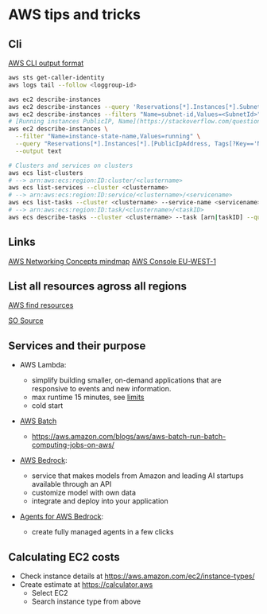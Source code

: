 
# AWS tips and tricks

## Cli

[AWS CLI output format](https://docs.aws.amazon.com/cli/latest/userguide/cli-usage-output-format.html)

```bash
aws sts get-caller-identity
aws logs tail --follow <loggroup-id>

aws ec2 describe-instances
aws ec2 describe-instances --query 'Reservations[*].Instances[*].SubnetId' --output text
aws ec2 describe-instances --filters "Name=subnet-id,Values=<SubnetId>" --query 'Reservations[*].Instances[*].PrivateIpAddress' --output text
# [Running instances PublicIP, Name](https://stackoverflow.com/questions/24938971/list-public-ip-addresses-of-ec2-instances)
aws ec2 describe-instances \
  --filter "Name=instance-state-name,Values=running" \
  --query "Reservations[*].Instances[*].[PublicIpAddress, Tags[?Key=='Name'].Value|[0]]" \
  --output text

# Clusters and services on clusters
aws ecs list-clusters
# --> arn:aws:ecs:region:ID:cluster/<clustername>
aws ecs list-services --cluster <clustername>
# --> arn:aws:ecs:region:ID:service/<clustername>/<servicename>
aws ecs list-tasks --cluster <clustername> --service-name <servicename>
# --> arn:aws:ecs:region:ID:task/<clustername>/<taskID>
aws ecs describe-tasks --cluster <clustername> --task [arn|taskID] --query 'tasks[0].attachments[0].details'
```

## Links

[AWS Networking Concepts mindmap](https://miparnisariblog.wordpress.com/2023/03/29/aws-networking-concepts/)
[AWS Console EU-WEST-1](https://eu-west-1.console.aws.amazon.com/ec2/v2/home?region=eu-west-1)

## List all resources agross all regions

[AWS find resources](https://eu-west-1.console.aws.amazon.com/resource-groups/tag-editor/find-resources?region=eu-west-1#query=regions:!%28%27AWS::AllSupported%27%29,resourceTypes:!%28%27AWS::AllSupported%27%29,tagFilters:!%28%29,type:TAG_EDITOR_1_0)

[SO Source](https://stackoverflow.com/questions/44391817/is-there-a-way-to-list-all-resources-in-aws/48288505#48288505)

## Services and their purpose

- AWS Lambda:
  - simplify building smaller, on-demand applications that are responsive to events and new information.
  - max runtime 15 minutes, see [limits](https://docs.aws.amazon.com/lambda/latest/dg/gettingstarted-limits.html)
  - cold start
- [AWS Batch](https://eu-west-1.console.aws.amazon.com/batch/home?region=eu-west-1#)
  - <https://aws.amazon.com/blogs/aws/aws-batch-run-batch-computing-jobs-on-aws/>

- [AWS Bedrock](https://aws.amazon.com/bedrock/):
  - service that makes models from Amazon and leading AI startups available through an API
  - customize model with own data
  - integrate and deploy into your application
- [Agents for AWS Bedrock](https://aws.amazon.com/blogs/aws/preview-enable-foundation-models-to-complete-tasks-with-agents-for-amazon-bedrock):
  - create fully managed agents in a few clicks


## Calculating EC2 costs

- Check instance details at <https://aws.amazon.com/ec2/instance-types/>
- Create estimate at <https://calculator.aws>
  - Select EC2
  - Search instance type from above
